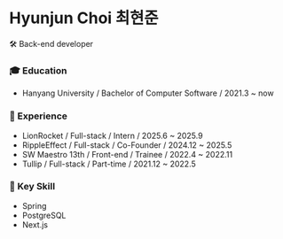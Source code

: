# Hyunjun Choi 최현준

🛠️ Back-end developer

### 🎓 Education
- Hanyang University / Bachelor of Computer Software / 2021.3 ~ now

### 🌱 Experience
- LionRocket / Full-stack / Intern / 2025.6 ~ 2025.9
- RippleEffect / Full-stack / Co-Founder / 2024.12 ~ 2025.5
- SW Maestro 13th / Front-end / Trainee / 2022.4 ~ 2022.11
- Tullip / Full-stack / Part-time / 2021.12 ~ 2022.5

### 🧱 Key Skill
- Spring
- PostgreSQL
- Next.js

